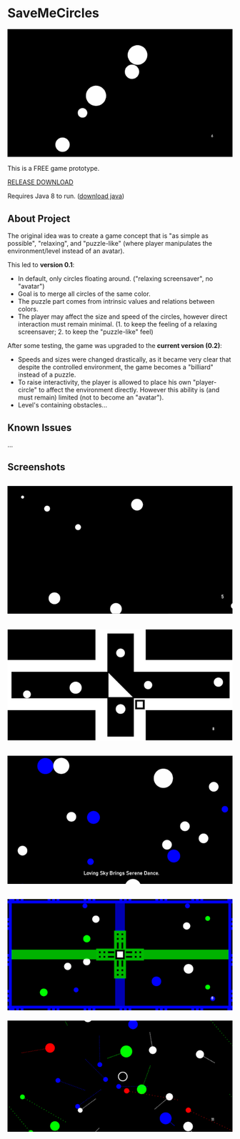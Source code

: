 # SaveMeCircles  
  
![main_preview](_screenshots/preview.gif)  
  
This is a FREE game prototype.  
  
[RELEASE DOWNLOAD](https://github.com/Dark-Gran/SaveMeCircles/releases/tag/0.2)  
  
Requires Java 8 to run. ([download java](https://www.java.com/en/download/))  
  
  
## About Project  
  
The original idea was to create a game concept that is "as simple as possible", "relaxing", and "puzzle-like" (where player manipulates the environment/level instead of an avatar).  

This led to **version 0.1**:  
- In default, only circles floating around. ("relaxing screensaver", no "avatar")  
- Goal is to merge all circles of the same color.  
- The puzzle part comes from intrinsic values and relations between colors.  
- The player may affect the size and speed of the circles, however direct interaction must remain minimal. (1. to keep the feeling of a relaxing screensaver; 2. to keep the "puzzle-like" feel)  

After some testing, the game was upgraded to the **current version (0.2)**:  
- Speeds and sizes were changed drastically, as it became very clear that despite the controlled environment, the game becomes a "billiard" instead of a puzzle.
- To raise interactivity, the player is allowed to place his own "player-circle" to affect the environment directly. However this ability is (and must remain) limited (not to become an "avatar").
- Level's containing obstacles...
  
  
## Known Issues  
  
...  
  
  
## Screenshots
  
![preview1](_screenshots/screen0.png)  
---  
![preview2](_screenshots/screen2.png)  
---  
![preview3](_screenshots/screen1.png)  
---  
![preview4](_screenshots/screen4.png)  
---  
![preview5](_screenshots/screen3.png)  
  
  
